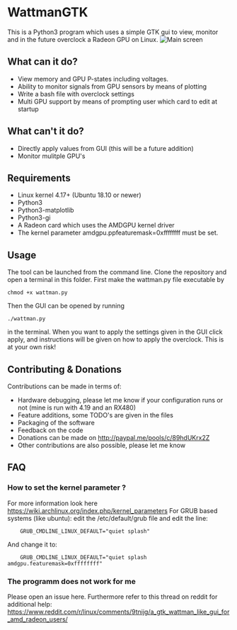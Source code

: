 # WattmanGTK
This is a Python3 program which uses a simple GTK gui to view, monitor and in the future overclock a Radeon GPU on Linux. 
![Main screen](https://i.imgur.com/m7vXaaU.png)
## What can it do?
 * View memory and GPU P-states including voltages.
 * Ability to monitor signals from GPU sensors by means of plotting
 * Write a bash file with overclock settings
 * Multi GPU support by means of prompting user which card to edit at startup
## What can't it do?
 * Directly apply values from GUI (this will be a future addition)
 * Monitor mulitple GPU's
## Requirements
 * Linux kernel 4.17+ (Ubuntu 18.10 or newer)
 * Python3
 * Python3-matplotlib
 * Python3-gi
 * A Radeon card which uses the AMDGPU kernel driver
 * The kernel parameter amdgpu.ppfeaturemask=0xffffffff must be set.
## Usage
The tool can be launched from the command line. Clone the repository and open a terminal in this folder. First make the wattman.py file executable by
```
chmod +x wattman.py
```
Then the GUI can be opened by running 
```
./wattman.py
```
in the terminal. When you want to apply the settings given in the GUI click apply, and instructions will be given on how to apply the overclock. This is at your own risk!
## Contributing & Donations
Contributions can be made in terms of:
 * Hardware debugging, please let me know if your configuration runs or not (mine is run with 4.19 and an RX480)
 * Feature additions, some TODO's are given in the files
 * Packaging of the software
 * Feedback on the code
 * Donations can be made on http://paypal.me/pools/c/89hdUKrx2Z
 * Other contributions are also possible, please let me know
 ## FAQ
 ### How to set the kernel parameter ?
 For more information look here https://wiki.archlinux.org/index.php/kernel_parameters
 For GRUB based systems (like ubuntu): edit the /etc/default/grub file and edit the line:
```
    GRUB_CMDLINE_LINUX_DEFAULT="quiet splash"
```
And change it to:
```
    GRUB_CMDLINE_LINUX_DEFAULT="quiet splash amdgpu.featuremask=0xffffffff"
```
 ### The programm does not work for me
 Please open an issue here. Furthermore refer to this thread on reddit for additional help: https://www.reddit.com/r/linux/comments/9tnijg/a_gtk_wattman_like_gui_for_amd_radeon_users/

